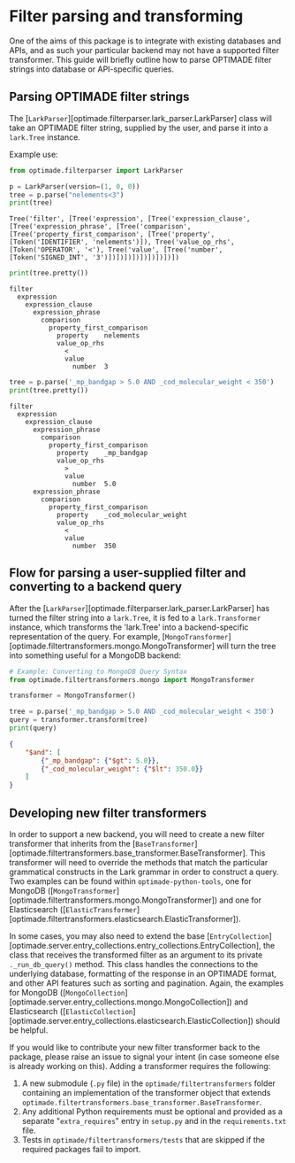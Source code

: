 # Filter parsing and transforming

One of the aims of this package is to integrate with existing databases and APIs, and as such your particular backend may not have a supported filter transformer.
This guide will briefly outline how to parse OPTIMADE filter strings into database or API-specific queries.

## Parsing OPTIMADE filter strings

The [`LarkParser`][optimade.filterparser.lark_parser.LarkParser] class will take an OPTIMADE filter string, supplied by the user, and parse it into a `lark.Tree` instance.

Example use:

```python
from optimade.filterparser import LarkParser

p = LarkParser(version=(1, 0, 0))
tree = p.parse("nelements<3")
print(tree)
```

```shell
Tree('filter', [Tree('expression', [Tree('expression_clause', [Tree('expression_phrase', [Tree('comparison', [Tree('property_first_comparison', [Tree('property', [Token('IDENTIFIER', 'nelements')]), Tree('value_op_rhs', [Token('OPERATOR', '<'), Tree('value', [Tree('number', [Token('SIGNED_INT', '3')])])])])])])])])])
```

```python
print(tree.pretty())
```

```shell
filter
  expression
    expression_clause
      expression_phrase
        comparison
          property_first_comparison
            property	nelements
            value_op_rhs
              <
              value
                number	3
```

```python
tree = p.parse('_mp_bandgap > 5.0 AND _cod_molecular_weight < 350')
print(tree.pretty())
```

```shell
filter
  expression
    expression_clause
      expression_phrase
        comparison
          property_first_comparison
            property	_mp_bandgap
            value_op_rhs
              >
              value
                number	5.0
      expression_phrase
        comparison
          property_first_comparison
            property	_cod_molecular_weight
            value_op_rhs
              <
              value
                number	350
```

## Flow for parsing a user-supplied filter and converting to a backend query

After the [`LarkParser`][optimade.filterparser.lark_parser.LarkParser] has turned the filter string into a `lark.Tree`, it is fed to a `lark.Transformer` instance, which transforms the 'lark.Tree' into a backend-specific representation of the query.
For example, [`MongoTransformer`][optimade.filtertransformers.mongo.MongoTransformer] will turn the tree into something useful for a MongoDB backend:

```python
# Example: Converting to MongoDB Query Syntax
from optimade.filtertransformers.mongo import MongoTransformer

transformer = MongoTransformer()

tree = p.parse('_mp_bandgap > 5.0 AND _cod_molecular_weight < 350')
query = transformer.transform(tree)
print(query)
```

```json
{
    "$and": [
        {"_mp_bandgap": {"$gt": 5.0}},
        {"_cod_molecular_weight": {"$lt": 350.0}}
    ]
}
```


## Developing new filter transformers

In order to support a new backend, you will need to create a new filter transformer that inherits from the [`BaseTransformer`][optimade.filtertransformers.base_transformer.BaseTransformer].
This transformer will need to override the methods that match the particular grammatical constructs in the Lark grammar in order to construct a query.
Two examples can be found within `optimade-python-tools`, one for MongoDB ([`MongoTransformer`][optimade.filtertransformers.mongo.MongoTransformer]) and one for Elasticsearch ([`ElasticTransformer`][optimade.filtertransformers.elasticsearch.ElasticTransformer]).

In some cases, you may also need to extend the base [`EntryCollection`][optimade.server.entry_collections.entry_collections.EntryCollection], the class that receives the transformed filter as an argument to its private `._run_db_query()` method.
This class handles the connections to the underlying database, formatting of the response in an OPTIMADE format, and other API features such as sorting and pagination.
Again, the examples for MongoDB ([`MongoCollection`][optimade.server.entry_collections.mongo.MongoCollection]) and Elasticsearch ([`ElasticCollection`][optimade.server.entry_collections.elasticsearch.ElasticCollection]) should be helpful.

If you would like to contribute your new filter transformer back to the package, please raise an issue to signal your intent (in case someone else is already working on this).
Adding a transformer requires the following:

1. A new submodule (`.py` file) in the `optimade/filtertransformers` folder containing an implementation of the transformer object that extends `optimade.filtertransformers.base_transformer.BaseTransformer`.
2. Any additional Python requirements must be optional and provided as a separate "`extra_requires`" entry in `setup.py` and in the `requirements.txt` file.
3. Tests in `optimade/filtertransformers/tests` that are skipped if the required packages fail to import.
